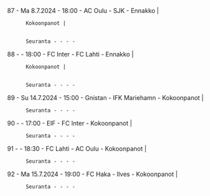 87 - Ma 8.7.2024 - 18:00 - AC Oulu - SJK - Ennakko |
        
        
          Kokoonpanot |
        
        
          Seuranta - - - -
88 -  - 18:00 - FC Inter - FC Lahti - Ennakko |
        
        
          Kokoonpanot |
        
        
          Seuranta - - - -
89 - Su 14.7.2024 - 15:00 - Gnistan - IFK Mariehamn - Kokoonpanot |
        
        
          Seuranta - - - -
90 -  - 17:00 - EIF - FC Inter - Kokoonpanot |
        
        
          Seuranta - - - -
91 -  - 18:30 - FC Lahti - AC Oulu - Kokoonpanot |
        
        
          Seuranta - - - -
92 - Ma 15.7.2024 - 19:00 - FC Haka - Ilves - Kokoonpanot |
        
        
          Seuranta - - - -
